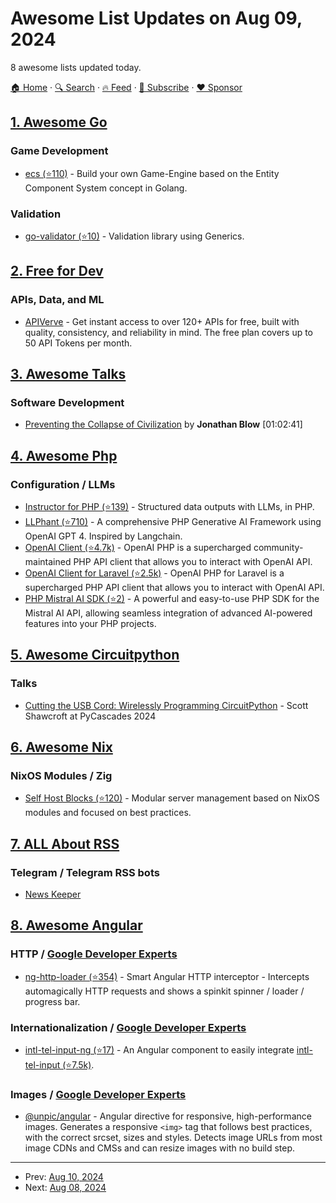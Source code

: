 # Awesome List Updates on Aug 09, 2024

8 awesome lists updated today.

[🏠 Home](/README.md) · [🔍 Search](https://www.trackawesomelist.com/search/) · [🔥 Feed](https://www.trackawesomelist.com/rss.xml) · [📮 Subscribe](https://trackawesomelist.us17.list-manage.com/subscribe?u=d2f0117aa829c83a63ec63c2f&id=36a103854c) · [❤️  Sponsor](https://github.com/sponsors/theowenyoung)



## [1. Awesome Go](/content/avelino/awesome-go/README.md)

### Game Development

*   [ecs (⭐110)](https://github.com/andygeiss/ecs) - Build your own Game-Engine based on the Entity Component System concept in Golang.

### Validation

*   [go-validator (⭐10)](https://github.com/tiendc/go-validator) - Validation library using Generics.

## [2. Free for Dev](/content/ripienaar/free-for-dev/README.md)

### APIs, Data, and ML

*   [APIVerve](https://apiverve.com) - Get instant access to over 120+ APIs for free, built with quality, consistency, and reliability in mind. The free plan covers up to 50 API Tokens per month.

## [3. Awesome Talks](/content/JanVanRyswyck/awesome-talks/README.md)

### Software Development

*   [Preventing the Collapse of Civilization](https://www.youtube.com/watch?v=ZSRHeXYDLko) by **Jonathan Blow** \[01:02:41]

## [4. Awesome Php](/content/ziadoz/awesome-php/README.md)

### Configuration / LLMs

*   [Instructor for PHP (⭐139)](https://github.com/cognesy/instructor-php) - Structured data outputs with LLMs, in PHP.
*   [LLPhant (⭐710)](https://github.com/theodo-group/LLPhant) - A comprehensive PHP Generative AI Framework using OpenAI GPT 4. Inspired by Langchain.
*   [OpenAI Client (⭐4.7k)](https://github.com/openai-php/client) - OpenAI PHP is a supercharged community-maintained PHP API client that allows you to interact with OpenAI API.
*   [OpenAI Client for Laravel (⭐2.5k)](https://github.com/openai-php/laravel) - OpenAI PHP for Laravel is a supercharged PHP API client that allows you to interact with OpenAI API.
*   [PHP Mistral AI SDK (⭐2)](https://github.com/SoftCreatR/php-mistral-ai-sdk) - A powerful and easy-to-use PHP SDK for the Mistral AI API, allowing seamless integration of advanced AI-powered features into your PHP projects.

## [5. Awesome Circuitpython](/content/adafruit/awesome-circuitpython/README.md)

### Talks

*   [Cutting the USB Cord: Wirelessly Programming CircuitPython](https://www.youtube.com/watch?v=eiQ9RIt-cNM) - Scott Shawcroft at PyCascades 2024

## [6. Awesome Nix](/content/nix-community/awesome-nix/README.md)

### NixOS Modules / Zig

*   [Self Host Blocks (⭐120)](https://github.com/ibizaman/selfhostblocks) - Modular server management based on NixOS modules and focused on best practices.

## [7. ALL About RSS](/content/AboutRSS/ALL-about-RSS/README.md)

### Telegram / Telegram RSS bots

*   [News Keeper](https://t.me/newskeeperbot)

## [8. Awesome Angular](/content/PatrickJS/awesome-angular/README.md)

### HTTP / [Google Developer Experts](https://developers.google.com/experts/all/technology/web-technologies)

*   [ng-http-loader (⭐354)](https://github.com/mpalourdio/ng-http-loader) - Smart Angular HTTP interceptor - Intercepts automagically HTTP requests and shows a spinkit spinner / loader / progress bar.

### Internationalization / [Google Developer Experts](https://developers.google.com/experts/all/technology/web-technologies)

*   [intl-tel-input-ng (⭐17)](https://github.com/mpalourdio/intl-tel-input-ng) - An Angular component to easily integrate [intl-tel-input (⭐7.5k)](https://github.com/jackocnr/intl-tel-input).

### Images / [Google Developer Experts](https://developers.google.com/experts/all/technology/web-technologies)

*   [@unpic/angular](https://unpic.pics/img/angular/) - Angular directive for responsive, high-performance images. Generates a responsive `<img>` tag that follows best practices, with the correct srcset, sizes and styles. Detects image URLs from most image CDNs and CMSs and can resize images with no build step.

---

- Prev: [Aug 10, 2024](/content/2024/08/10/README.md)
- Next: [Aug 08, 2024](/content/2024/08/08/README.md)